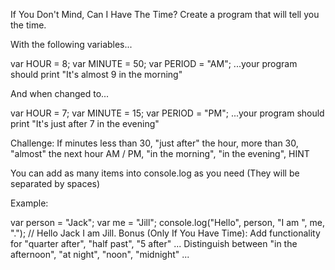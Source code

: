 If You Don't Mind, Can I Have The Time?
Create a program that will tell you the time.

With the following variables...

var HOUR = 8;
var MINUTE = 50;
var PERIOD = "AM";
...your program should print "It's almost 9 in the morning"

And when changed to...

var HOUR = 7;
var MINUTE = 15;
var PERIOD = "PM";
...your program should print "It's just after 7 in the evening"

Challenge:
If minutes less than 30, "just after" the hour, more than 30, "almost" the next hour
AM / PM, "in the morning", "in the evening",
HINT

You can add as many items into console.log as you need (They will be separated by spaces)

Example:

var person = "Jack";
var me = "Jill";
console.log("Hello", person, "I am ", me, ".");
// Hello Jack I am Jill.
Bonus (Only If You Have Time):
Add functionality for "quarter after", "half past", "5 after" ...
Distinguish between "in the afternoon", "at night", "noon", "midnight" ...